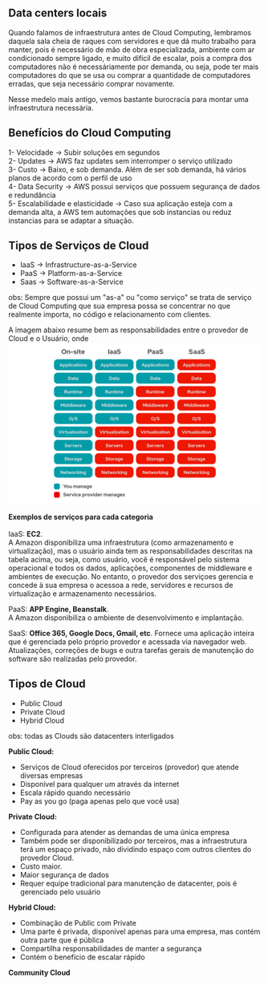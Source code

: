 ## Data centers locais
Quando falamos de infraestrutura antes de Cloud Computing, lembramos daquela sala cheia de raques com servidores e que dá 
muito trabalho para manter, pois é necessário de mão de obra especializada, ambiente com ar condicionado sempre ligado, e
muito difícil de escalar, pois a compra dos computadores não é necessáriamente por demanda, ou seja, pode ter mais computadores do que
se usa ou comprar a quantidade de computadores erradas, que seja necessário comprar novamente.

Nesse medelo mais antigo, vemos bastante burocracia para montar uma infraestrutura necessária.

## Benefícios do Cloud Computing
1- Velocidade -> Subir soluções em segundos  
2- Updates -> AWS faz updates sem interromper o serviço utilizado  
3- Custo -> Baixo, e sob demanda. Além de ser sob demanda, há vários planos de acordo com o perfil de uso  
4- Data Security -> AWS possui serviços que possuem segurança de dados e redundância  
5- Escalabilidade e elasticidade -> Caso sua aplicação esteja com a demanda alta, a AWS tem automações que sob instancias 
ou reduz instancias para se adaptar a situação.  


## Tipos de Serviços de Cloud
- IaaS -> Infrastructure-as-a-Service   
- PaaS -> Platform-as-a-Service  
- Saas -> Software-as-a-Service  

obs: Sempre que possui um "as-a" ou "como serviço" se trata de serviço de Cloud Computing que sua empresa possa se concentrar no que realmente importa,
no código e relacionamento com clientes.

A imagem abaixo resume bem as responsabilidades entre o provedor de Cloud e o Usuário, onde
![img.png](img.png)


<b>Exemplos de serviços para cada categoria</b><br>  
IaaS: <b>EC2</b>.  
A Amazon disponibiliza uma infraestrutura (como armazenamento e virtualização), mas o usuário ainda tem as responsabilidades descritas na tabela acima, ou seja,
como usuário, você é responsável pelo sistema operacional e todos os dados, aplicações, componentes de middleware e ambientes de
execução. No entanto, o provedor dos serviçoes gerencia e concede à sua empresa o acessoa a rede, servidores e recursos de virtualização
e armazenamento necessários.

PaaS: <b>APP Engine, Beanstalk</b>.  
A Amazon disponibiliza o ambiente de desenvolvimento e implantação.

SaaS: <b>Office 365, Google Docs, Gmail, etc</b>.
Fornece uma aplicação inteira que é gerenciada pelo próprio provedor e acessada via navegador web.
Atualizações, correções de bugs e outra tarefas gerais de manutenção do software são realizadas pelo provedor.

## Tipos de Cloud
- Public Cloud
- Private Cloud
- Hybrid Cloud

obs: todas as Clouds são datacenters interligados

<b>Public Cloud:</b>  
- Serviços de Cloud oferecidos por terceiros (provedor) que atende diversas empresas
- Disponível para qualquer um através da internet
- Escala rápido quando necessário
- Pay as you go (paga apenas pelo que você usa)

<b>Private Cloud:</b>  
- Configurada para atender as demandas de uma única empresa
- Também pode ser disponibilizado por terceiros, mas a infraestrutura terá um espaço privado, não dividindo espaço com outros
clientes do provedor Cloud.
- Custo maior.
- Maior segurança de dados
- Requer equipe tradicional para manutenção de datacenter, pois é gerenciado pelo usuário

<b>Hybrid Cloud:</b>
- Combinação de Public com Private
- Uma parte é privada, disponível apenas para uma empresa, mas contém outra parte que é pública
- Compartilha responsabilidades de manter a segurança
- Contém o benefício de escalar rápido

<b>Community Cloud</b>  